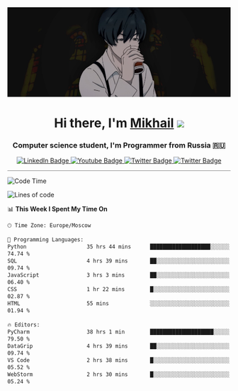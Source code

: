 <div>
  <div align="center">
    <img src="img/banner.jpg"/>
    <h1 align="center">Hi there, I'm <a href="https://github.com/Angeloffy" target="_blank">Mikhail</a> 
    <img src="https://github.com/blackcater/blackcater/raw/main/images/Hi.gif" height="32"/></h1>
  </div>

  <h3 align="center">Computer science student, I'm Programmer from Russia 🇷🇺</h3>
  <div id="badges" align="center">
    <a href="https://t.me/angeloffy">
      <img src="https://img.shields.io/badge/Telegram-2CA5E0?style=for-the-badge&logo=telegram&logoColor=white" alt="LinkedIn Badge"/>
    </a>
    <a href="https://www.youtube.com/channel/UCEL3-LeG0U1_2Ji9XXcPhkQ">
      <img src="https://img.shields.io/badge/YouTube-red?style=for-the-badge&logo=youtube&logoColor=white" alt="Youtube Badge"/>
    </a>
    <a href="mailto:angeloffy.work@gmail.com">
      <img src="https://img.shields.io/badge/Gmail-D14836?style=for-the-badge&logo=gmail&logoColor=white" alt="Twitter Badge"/>
    </a>
    <a href="https://discordapp.com/users/949624873649582121">
      <img src="https://img.shields.io/badge/Discord-7289DA?style=for-the-badge&logo=discord&logoColor=white" alt="Twitter Badge"/>
    </a>
</div>
 
 <hr style="height:1px; color:black; background-color:gray"> 
  
<!--START_SECTION:waka-->
![Code Time](http://img.shields.io/badge/Code%20Time-483%20hrs%2019%20mins-blue)

![Lines of code](https://img.shields.io/badge/From%20Hello%20World%20I%27ve%20Written-98.4%20thousand%20lines%20of%20code-blue)

📊 **This Week I Spent My Time On** 

```text
🕑︎ Time Zone: Europe/Moscow

💬 Programming Languages: 
Python                   35 hrs 44 mins      ███████████████████░░░░░░   74.74 % 
SQL                      4 hrs 39 mins       ██░░░░░░░░░░░░░░░░░░░░░░░   09.74 % 
JavaScript               3 hrs 3 mins        ██░░░░░░░░░░░░░░░░░░░░░░░   06.40 % 
CSS                      1 hr 22 mins        █░░░░░░░░░░░░░░░░░░░░░░░░   02.87 % 
HTML                     55 mins             ░░░░░░░░░░░░░░░░░░░░░░░░░   01.94 % 

🔥 Editors: 
PyCharm                  38 hrs 1 min        ████████████████████░░░░░   79.50 % 
DataGrip                 4 hrs 39 mins       ██░░░░░░░░░░░░░░░░░░░░░░░   09.74 % 
VS Code                  2 hrs 38 mins       █░░░░░░░░░░░░░░░░░░░░░░░░   05.52 % 
WebStorm                 2 hrs 30 mins       █░░░░░░░░░░░░░░░░░░░░░░░░   05.24 % 
```


<!--END_SECTION:waka-->

